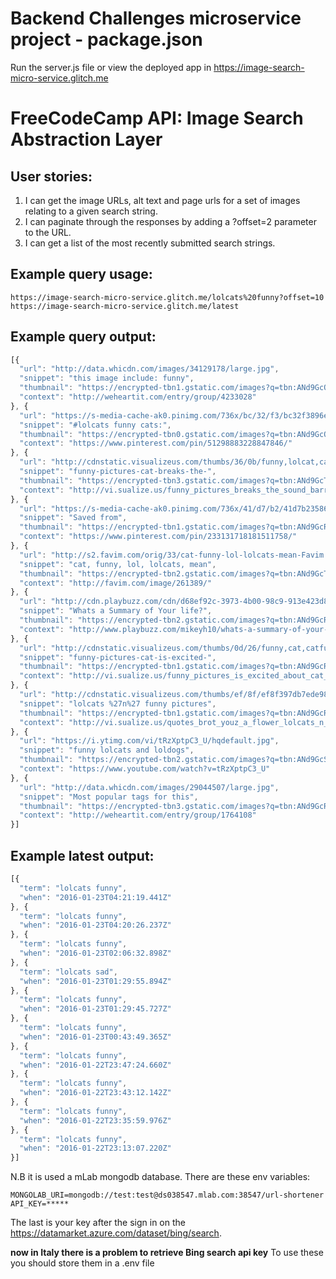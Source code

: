 # Backend Challenges microservice project - package.json

Run the server.js file or view the deployed app in https://image-search-micro-service.glitch.me

# FreeCodeCamp API: Image Search Abstraction Layer
## User stories:
1. I can get the image URLs, alt text and page urls for a set of images relating to a given search string.
2. I can paginate through the responses by adding a ?offset=2 parameter to the URL.
3. I can get a list of the most recently submitted search strings.

## Example query usage:

```text
https://image-search-micro-service.glitch.me/lolcats%20funny?offset=10
https://image-search-micro-service.glitch.me/latest
```

## Example query output:

```js
[{
  "url": "http://data.whicdn.com/images/34129178/large.jpg",
  "snippet": "this image include: funny",
  "thumbnail": "https://encrypted-tbn1.gstatic.com/images?q=tbn:ANd9GcQ9wRI3mrK8iXg7mcSZx8yfpwlR2W7dCXA3lGHvQ28SnKGsvGYt6eIflAIq",
  "context": "http://weheartit.com/entry/group/4233028"
}, {
  "url": "https://s-media-cache-ak0.pinimg.com/736x/bc/32/f3/bc32f3896ebe6cfc48d489f5e7674d7a.jpg",
  "snippet": "#lolcats funny cats:",
  "thumbnail": "https://encrypted-tbn0.gstatic.com/images?q=tbn:ANd9GcQBhYqlh_TWw8ycQeSpt9MwPJLIbL7X9dFCjPpEmSyaIpMQlI-AXN75EUo",
  "context": "https://www.pinterest.com/pin/51298883228847846/"
}, {
  "url": "http://cdnstatic.visualizeus.com/thumbs/36/0b/funny,lolcat,cats,cat,lolcats,humor-360ba427d350494fb4e69b209a93a814_h.jpg",
  "snippet": "funny-pictures-cat-breaks-the-",
  "thumbnail": "https://encrypted-tbn3.gstatic.com/images?q=tbn:ANd9GcT3LYyfkNxQWcG6wmB6M2FgUZpMXbjxXhc-g4CJ18luXAvDBdBNrzXAZQ8",
  "context": "http://vi.sualize.us/funny_pictures_breaks_the_sound_barrier_lolcats_funny_cats_cat_picture_45U4.html"
}, {
  "url": "https://s-media-cache-ak0.pinimg.com/736x/41/d7/b2/41d7b23586ee2fb386d5c894abedd5ab.jpg",
  "snippet": "Saved from",
  "thumbnail": "https://encrypted-tbn1.gstatic.com/images?q=tbn:ANd9GcR8mlKrDxEzOh9PqCFiDhsdS-xwazvwTibd325l1DAUCC5dUUbq3ax9qI7M",
  "context": "https://www.pinterest.com/pin/233131718181511758/"
}, {
  "url": "http://s2.favim.com/orig/33/cat-funny-lol-lolcats-mean-Favim.com-261389.jpg",
  "snippet": "cat, funny, lol, lolcats, mean",
  "thumbnail": "https://encrypted-tbn2.gstatic.com/images?q=tbn:ANd9GcTjH2_3xIIzquPGN-GVgivEQ1Ib4T9W9mCRjcYBsvLNB-e_aWb213o2-qo4",
  "context": "http://favim.com/image/261389/"
}, {
  "url": "http://cdn.playbuzz.com/cdn/d68ef92c-3973-4b00-98c9-913e423d83ff/f9ec20e0-bb55-48b1-8789-bb51947e4d12.jpg",
  "snippet": "Whats a Summary of Your life?",
  "thumbnail": "https://encrypted-tbn2.gstatic.com/images?q=tbn:ANd9GcRWWY7kdyrsQXsyW8fqoVs6_I-RwRm1BFpduC6imCrnbsbuT0Q5pmqrHrg",
  "context": "http://www.playbuzz.com/mikeyh10/whats-a-summary-of-your-life"
}, {
  "url": "http://cdnstatic.visualizeus.com/thumbs/0d/26/funny,cat,catfunny,lolcats,cute,cats-0d26770e7aaca32b2a03e601df429b17_h.jpg",
  "snippet": "funny-pictures-cat-is-excited-",
  "thumbnail": "https://encrypted-tbn1.gstatic.com/images?q=tbn:ANd9GcRDeAPTYfvumD5duVMM0OqTcyNdQeSqHM5gdm3sHSjV4w4odzQrlcSIRAI",
  "context": "http://vi.sualize.us/funny_pictures_is_excited_about_cat_funny_ribbons_lol_cats_picture_6gKf.html"
}, {
  "url": "http://cdnstatic.visualizeus.com/thumbs/ef/8f/ef8f397db7ede987b542197dcb5c2f88_h.jpg",
  "snippet": "lolcats %27n%27 funny pictures",
  "thumbnail": "https://encrypted-tbn1.gstatic.com/images?q=tbn:ANd9GcRqutfDXt3TFGEwFWpx1Wz_M8LE96eXKZssHlyPq63MVyfwCchVmi5JYwvV",
  "context": "http://vi.sualize.us/quotes_brot_youz_a_flower_lolcats_n_funny_pictures_of_cats_i_can_has_cheezbur_picture_qCWH.html"
}, {
  "url": "https://i.ytimg.com/vi/tRzXptpC3_U/hqdefault.jpg",
  "snippet": "funny lolcats and loldogs",
  "thumbnail": "https://encrypted-tbn2.gstatic.com/images?q=tbn:ANd9GcS_dKvb6pMA0bod00g0v1Bk3YakSY7H4HYwpu268AqUK8pPiSdlUh9pEnYh",
  "context": "https://www.youtube.com/watch?v=tRzXptpC3_U"
}, {
  "url": "http://data.whicdn.com/images/29044507/large.jpg",
  "snippet": "Most popular tags for this",
  "thumbnail": "https://encrypted-tbn3.gstatic.com/images?q=tbn:ANd9GcRre4NmoJmEOVxSi1VNAumtmb6nuuTpYrLlCPGuOwXXF-R34ngusPjC144",
  "context": "http://weheartit.com/entry/group/1764108"
}]
```

## Example latest output:

```js
[{
  "term": "lolcats funny",
  "when": "2016-01-23T04:21:19.441Z"
}, {
  "term": "lolcats funny",
  "when": "2016-01-23T04:20:26.237Z"
}, {
  "term": "lolcats funny",
  "when": "2016-01-23T02:06:32.898Z"
}, {
  "term": "lolcats sad",
  "when": "2016-01-23T01:29:55.894Z"
}, {
  "term": "lolcats funny",
  "when": "2016-01-23T01:29:45.727Z"
}, {
  "term": "lolcats funny",
  "when": "2016-01-23T00:43:49.365Z"
}, {
  "term": "lolcats funny",
  "when": "2016-01-22T23:47:24.660Z"
}, {
  "term": "lolcats funny",
  "when": "2016-01-22T23:43:12.142Z"
}, {
  "term": "lolcats funny",
  "when": "2016-01-22T23:35:59.976Z"
}, {
  "term": "lolcats funny",
  "when": "2016-01-22T23:13:07.220Z"
}]
```

N.B it is used a mLab mongodb database. There are these env variables:

```
MONGOLAB_URI=mongodb://test:test@ds038547.mlab.com:38547/url-shortener
API_KEY=*****
```
The last is your key after the sign in on the https://datamarket.azure.com/dataset/bing/search.

**now in Italy there is a problem to retrieve Bing search api key**
To use these you should store them in a .env file 